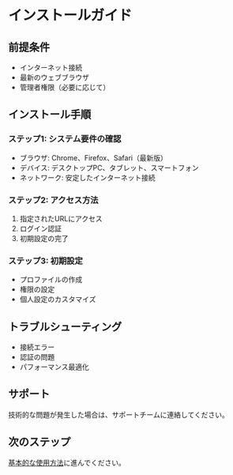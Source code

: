 # インストールガイド

## 前提条件

- インターネット接続
- 最新のウェブブラウザ
- 管理者権限（必要に応じて）

## インストール手順

### ステップ1: システム要件の確認

- ブラウザ: Chrome、Firefox、Safari（最新版）
- デバイス: デスクトップPC、タブレット、スマートフォン
- ネットワーク: 安定したインターネット接続

### ステップ2: アクセス方法

1. 指定されたURLにアクセス
2. ログイン認証
3. 初期設定の完了

### ステップ3: 初期設定

- プロファイルの作成
- 権限の設定
- 個人設定のカスタマイズ

## トラブルシューティング

- 接続エラー
- 認証の問題
- パフォーマンス最適化

## サポート

技術的な問題が発生した場合は、サポートチームに連絡してください。

## 次のステップ

[基本的な使用方法](basic_usage.md)に進んでください。 